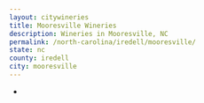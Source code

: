 ```yaml
---
layout: citywineries
title: Mooresville Wineries
description: Wineries in Mooresville, NC
permalink: /north-carolina/iredell/mooresville/
state: nc
county: iredell
city: mooresville
---
```

-

